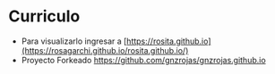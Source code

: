 # Curriculo

- Para visualizarlo ingresar a [https://rosita.github.io](https://rosagarchi.github.io/rosita.github.io/)
- Proyecto Forkeado https://github.com/gnzrojas/gnzrojas.github.io
